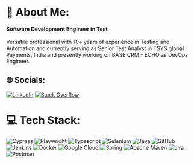 # 💫 About Me:
**Software Development Engineer in Test**<br> <br>Versatile professional with 10+ years of experience in Testing and Automation and currently serving as Senior Test Analyst in TSYS global Payments, India and presently working on BASE CRM - ECHO as
DevOps Engineer.


## 🌐 Socials:
[![LinkedIn](https://img.shields.io/badge/LinkedIn-%230077B5.svg?logo=linkedin&logoColor=white)](https://www.linkedin.com/in/santoshddhere) [![Stack Overflow](https://img.shields.io/badge/-Stackoverflow-FE7A16?logo=stack-overflow&logoColor=white)](https://stackoverflow.com/users/4891589) 

# 💻 Tech Stack:
![Cypress](https://img.shields.io/badge/Cypress-C71A36?style=for-the-badge&logo=Cypress&logoColor=white) ![Playwright](https://img.shields.io/badge/playwright-1A36C7.svg?style=for-the-badge&logo=playwright&logoColor=white) ![Typescript](https://img.shields.io/badge/typescript-e62123.svg?style=for-the-badge&logo=typescript&logoColor=white) ![Selenium](https://img.shields.io/badge/Selenium-%36c71a.svg?style=for-the-badge&logo=selenium&logoColor=white) ![Java](https://img.shields.io/badge/java-00aaaa.svg?style=for-the-badge&logo=openjdk&logoColor=white) ![GitHub](https://img.shields.io/badge/github-%23121011.svg?style=for-the-badge&logo=github&logoColor=white) ![Jenkins](https://img.shields.io/badge/jenkins-990000.svg?style=for-the-badge&logo=jenkins&logoColor=white) ![Docker](https://img.shields.io/badge/docker-%230db7ed.svg?style=for-the-badge&logo=docker&logoColor=white) ![Google Cloud](https://img.shields.io/badge/GoogleCloud-%234285F4.svg?style=for-the-badge&logo=google-cloud&logoColor=white) ![Spring](https://img.shields.io/badge/spring-%236DB33F.svg?style=for-the-badge&logo=spring&logoColor=white) ![Apache Maven](https://img.shields.io/badge/Apache%20Maven-1ac7ab?style=for-the-badge&logo=Apache%20Maven&logoColor=white) ![Jira](https://img.shields.io/badge/jira-4974a5.svg?style=for-the-badge&logo=jira&logoColor=white) ![Postman](https://img.shields.io/badge/Postman-FF6C37?style=for-the-badge&logo=postman&logoColor=white)


<!-- Proudly created with GPRM ( https://gprm.itsvg.in ) -->
